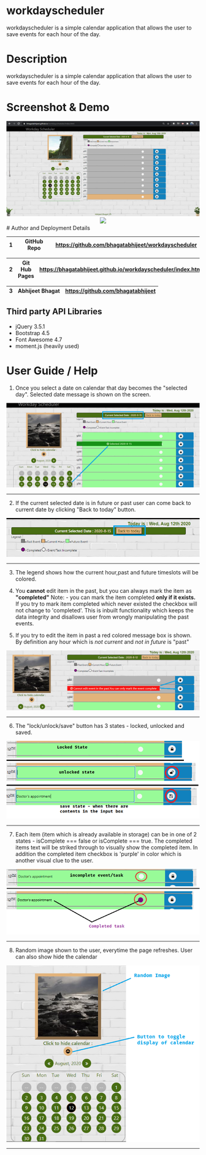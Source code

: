 # workdayscheduler
workdayscheduler is a simple calendar application that allows the user to save events for each hour of the day.

# Description
workdayscheduler is a simple calendar application that allows the user to save events for each hour of the day.

# Screenshot & Demo
<img src="images/full_browser.png"/>
<div align="center">
<img src="images/Workday_Scheduler_demo-min.gif"/>
</div>
# Author and Deployment Details

| 1 | GitHub Repo  | https://github.com/bhagatabhijeet/workdayscheduler |
| ------------- | ------------- | ------------- |


| 2 | Git Hub Pages  | https://bhagatabhijeet.github.io/workdayscheduler/index.html |
| ------------- | ------------- | ------------- |

| 3 | Abhijeet Bhagat   | https://github.com/bhagatabhijeet |
| ------------- | ------------- | ------------- |


## Third party API Libraries

* jQuery 3.5.1
* Bootstrap 4.5
* Font Awesome 4.7
* moment.js (heavily used)

# User Guide / Help
1. Once you select a date on calendar that day becomes the "selected day". Selected date message is shown on the screen. 
<div align="center">
<img src="images/date_selection.png"/>
</div>
<hr/>

2. If the current selected date is in future or past user can come back to current date by clicking "Back to today" button.
<div align="center">
<img src="images/back_to_today.png"/>
</div>
<hr/>

3. The legend shows how the current hour,past and future timeslots will be colored.
</hr>

4. You **cannot** edit item in the past, but you can always mark the item as **"completed"**
Note: - you can mark the item completed **only if it exists.** If you try to mark item completed which never existed the checkbox will not change to 'completed'. This is inbuilt functionality which keeps the data integrity and disallows user from wrongly manipulating the past events.
</hr>

5. If you try to edit the item in past a red colored message box is shown. By definition any hour which is *not current* and *not in future* is "past"
<div align="center">
<img src="images/past_event.png"/>
</div>
<hr>

6. The "lock/unlock/save" button has 3 states - locked, unlocked and saved.
<div align="center">
<img src="images/btnState.png"/>
</div>
<hr>

7. Each item (item which is already available in storage) can be in one of 2 states - isComplete === false or isComplete === true. The completed items text will be striked through to visually show the completed item. In addition the completed item checkbox is 'purple' in color which is another visual clue to the user.
<div align="center">
<img src="images/complete_incomplete.png"/>
</div>
<hr>

8. Random image shown to the user, everytime the page refreshes. User can also show hide the calendar
<div align="center">
<img src="images/random_img.png"/>
</div>
<hr>





